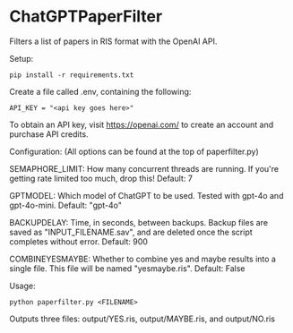 # ChatGPTPaperFilter
Filters a list of papers in RIS format with the OpenAI API.


Setup:
```console
pip install -r requirements.txt
```

Create a file called .env, containing the following:
```
API_KEY = "<api key goes here>"
```
To obtain an API key, visit https://openai.com/ to create an account and purchase API credits.


Configuration: (All options can be found at the top of paperfilter.py)

SEMAPHORE_LIMIT: How many concurrent threads are running. If you're getting rate limited too much, drop this! 
Default: 7

GPTMODEL: Which model of ChatGPT to be used. Tested with gpt-4o and gpt-4o-mini. 
Default: "gpt-4o"

BACKUPDELAY: Time, in seconds, between backups. Backup files are saved as "INPUT_FILENAME.sav", and are deleted once the script completes without error.
Default: 900

COMBINEYESMAYBE: Whether to combine yes and maybe results into a single file. This file will be named "yesmaybe.ris".
Default: False


Usage:
```console
python paperfilter.py <FILENAME>
```


Outputs three files: output/YES.ris, output/MAYBE.ris, and output/NO.ris